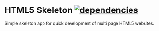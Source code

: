# HTML5 Skeleton [![dependencies](https://david-dm.org/rafalgalka/html-skeleton.png)](https://david-dm.org/rafalgalka/html-skeleton#info=devDependencies)

Simple skeleton app for quick development of multi page HTML5 websites.
